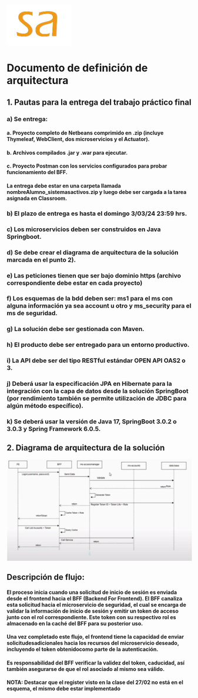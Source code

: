 ![logo-sistemasactivos](./docs/imgs/sa.png)
# Documento de definición de arquitectura

## 1. Pautas para la entrega del trabajo práctico final

### a) Se entrega:
#### a.	Proyecto completo de Netbeans comprimido en .zip (incluye Thymeleaf, WebClient, dos microservicios y el Actuator).
#### b.	Archivos compilados .jar y .war para ejecutar.
#### c.	Proyecto Postman con los servicios configurados para probar funcionamiento del BFF.
####    La entrega debe estar en una carpeta llamada nombreAlumno_sistemasactivos.zip y luego debe ser cargada a la tarea asignada en Classroom.
### b) El plazo de entrega es hasta el domingo 3/03/24 23:59 hrs.
### c) Los microservicios deben ser construidos en Java Springboot.
### d) Se debe crear el diagrama de arquitectura de la solución marcada en el punto 2).
### e) Las peticiones tienen que ser bajo dominio https (archivo correspondiente debe estar en cada proyecto)
### f) Los esquemas de la bdd deben ser: ms1 para el ms con alguna información ya sea account u otro y ms_security para el ms de seguridad.
### g) La solución debe ser gestionada con Maven.
### h) El producto debe ser entregado para un entorno productivo.
### i) La API debe ser del tipo RESTful estándar OPEN API OAS2 o 3.
### j) Deberá usar la especificación JPA en Hibernate para la integración con la capa de datos desde la solución SpringBoot (por rendimiento también se permite utilización de JDBC para algún método específico).
### k) Se deberá usar la versión de Java 17, SpringBoot 3.0.2 o 3.0.3 y Spring Framework 6.0.5.

## 2. Diagrama de arquitectura de la solución
![diagrama-secuencia](./docs/diagram/diagrama_secuencia.png)

## Descripción de flujo:

#### El proceso inicia cuando una solicitud de inicio de sesión es enviada desde el frontend hacia el BFF (Backend For Frontend). El BFF canaliza esta solicitud hacia el microservicio de seguridad, el cual se encarga de validar la información de inicio de sesión y emitir un token de acceso junto con el rol correspondiente. Este token con su respectivo rol es almacenado en la caché del BFF para su posterior uso.
#### Una vez completado este flujo, el frontend tiene la capacidad de enviar solicitudesadicionales hacia los recursos del microservicio deseado, incluyendo el token obtenidocomo parte de la autenticación.
#### Es responsabilidad del BFF verificar la validez del token, caducidad, así también asegurarse de que el rol asociado al mismo sea válido.
#### <strong>NOTA</strong>: Destacar que el register visto en la clase del 27/02 no está en el esquema, el mismo debe estar implementado
